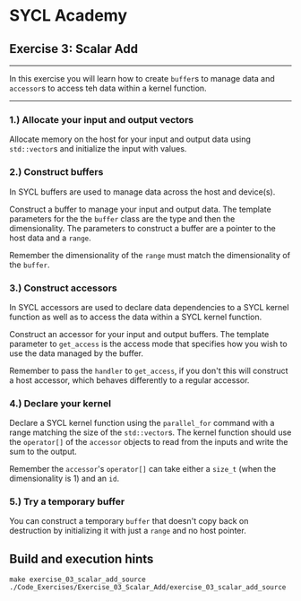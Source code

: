 # SYCL Academy

## Exercise 3: Scalar Add

---

In this exercise you will learn how to create `buffer`s to manage data and
`accessor`s to access teh data within a kernel function.

---

### 1.) Allocate your input and output vectors

Allocate memory on the host for your input and output data using `std::vector`s
and initialize the input with values.

### 2.) Construct buffers

In SYCL buffers are used to manage data across the host and device(s).

Construct a buffer to manage your input and output data. The template parameters
for the the `buffer` class are the type and then the dimensionality. The
parameters to construct a buffer are a pointer to the host data and a `range`.

Remember the dimensionality of the `range` must match the dimensionality of the
`buffer`.

### 3.) Construct accessors

In SYCL accessors are used to declare data dependencies to a SYCL kernel
function as well as to access the data within a SYCL kernel function.

Construct an accessor for your input and output buffers. The template parameter
to `get_access` is the access mode that specifies how you wish to use the data
managed by the buffer.

Remember to pass the `handler` to `get_access`, if you don't this will construct
a host accessor, which behaves differently to a regular accessor.

### 4.) Declare your kernel

Declare a SYCL kernel function using the `parallel_for` command with a range
matching the size of the `std::vector`s. The kernel function should use the
`operator[]` of the `accessor` objects to read from the inputs and write the sum
to the output.

Remember the `accessor`'s `operator[]` can take either a `size_t` (when the
dimensionality is 1) and an `id`.

### 5.) Try a temporary buffer

You can construct a temporary `buffer` that doesn't copy back on destruction by
initializing it with just a `range` and no host pointer.

## Build and execution hints

```make exercise_03_scalar_add_source```
```./Code_Exercises/Exercise_03_Scalar_Add/exercise_03_scalar_add_source```
